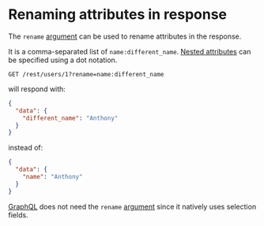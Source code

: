 # Renaming attributes in response

The `rename` [argument](../rpc/README.md#rpc) can be used to rename attributes
in the response.

It is a comma-separated list of `name:different_name`.
[Nested attributes](../request/relations.md#populating-nested-collections) can be
specified using a dot notation.

```HTTP
GET /rest/users/1?rename=name:different_name
```

will respond with:

```json
{
  "data": {
    "different_name": "Anthony"
  }
}
```

instead of:

```json
{
  "data": {
    "name": "Anthony"
  }
}
```

[GraphQL](../rpc/graphql.md#selection-population-and-renaming) does not need
the `rename` [argument](../rpc/README.md#rpc) since it natively uses selection
fields.
